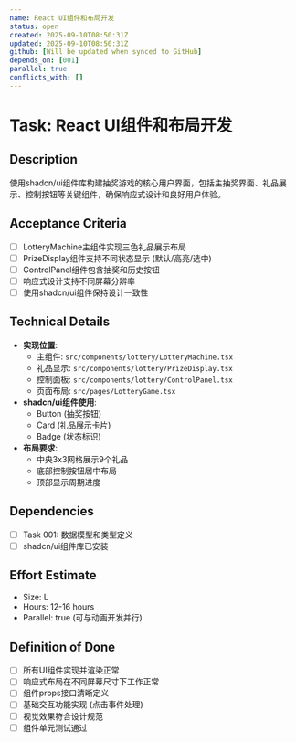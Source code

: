```yaml
---
name: React UI组件和布局开发
status: open
created: 2025-09-10T08:50:31Z
updated: 2025-09-10T08:50:31Z
github: [Will be updated when synced to GitHub]
depends_on: [001]
parallel: true
conflicts_with: []
---
```


# Task: React UI组件和布局开发

## Description
使用shadcn/ui组件库构建抽奖游戏的核心用户界面，包括主抽奖界面、礼品展示、控制按钮等关键组件，确保响应式设计和良好用户体验。

## Acceptance Criteria
- [ ] LotteryMachine主组件实现三色礼品展示布局
- [ ] PrizeDisplay组件支持不同状态显示 (默认/高亮/选中)
- [ ] ControlPanel组件包含抽奖和历史按钮
- [ ] 响应式设计支持不同屏幕分辨率
- [ ] 使用shadcn/ui组件保持设计一致性

## Technical Details
- **实现位置**:
  - 主组件: `src/components/lottery/LotteryMachine.tsx`
  - 礼品显示: `src/components/lottery/PrizeDisplay.tsx`
  - 控制面板: `src/components/lottery/ControlPanel.tsx`
  - 页面布局: `src/pages/LotteryGame.tsx`
- **shadcn/ui组件使用**:
  - Button (抽奖按钮)
  - Card (礼品展示卡片)
  - Badge (状态标识)
- **布局要求**:
  - 中央3x3网格展示9个礼品
  - 底部控制按钮居中布局
  - 顶部显示周期进度

## Dependencies
- [ ] Task 001: 数据模型和类型定义
- [ ] shadcn/ui组件库已安装

## Effort Estimate
- Size: L
- Hours: 12-16 hours
- Parallel: true (可与动画开发并行)

## Definition of Done
- [ ] 所有UI组件实现并渲染正常
- [ ] 响应式布局在不同屏幕尺寸下工作正常
- [ ] 组件props接口清晰定义
- [ ] 基础交互功能实现 (点击事件处理)
- [ ] 视觉效果符合设计规范
- [ ] 组件单元测试通过
